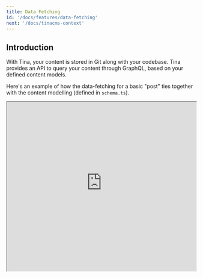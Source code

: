 ```yaml
---
title: Data Fetching
id: '/docs/features/data-fetching'
next: '/docs/tinacms-context'
---
```


## Introduction

With Tina, your content is stored in Git along with your codebase. Tina provides an API to query your content through GraphQL, based on your defined content models.

Here's an example of how the data-fetching for a basic "post" ties together with the content modelling (defined in `schema.ts`).

<iframe width="100%" height="450px" src="https://tina-gql-playground.vercel.app/basic" />

Note that `getPostDocument` is not built-in to Tina's API. This is an example of a query based on YOUR defined schema, (where you have a "post" collection defined).

> For more information on writing queries for your specific schema, check out our ["Using the GraphQL API"](/docs/graphql/overview/) docs.

## The Local Filesystem-based Content API

With Tina, your content is all stored in filesystem, within your site's repo. Using file-based content in a site can be limited, so Tina provides a CLI tool that gets run locally next to your site, which allows all of your content to make available through an expressive GraphQL API.

> We'll go over those details of running this CLI script later, but if you want to skip it, you can read about it [here](/docs/graphql/cli/).

## Querying Tina Content in NextJS

In NextJS, content is typically queried statically at build-time, or with SSR.
Tina provides a `staticRequest` helper function, which makes a request to your locally-running GraphQL server at build-time.

### Example: Fetching content through getStaticProps

```tsx
// pages/home.js
import { staticRequest } from 'tinacms'

const getStaticProps = async () => {
  const query = `
      query GetPostDocument($relativePath: String!) {
        getPostDocument(relativePath: $relativePath) {
          data {
            title
          }
        }
      }
    `
  const variables = {
    relativePath: 'hello-world.md',
  }

  let data = {}
  try {
    data = await staticRequest({
      query,
      variables,
    })
  } catch {
    // swallow errors related to document creation
  }

  return {
    props: {
      query,
      variables,
      data,
      //myOtherProp: 'some-other-data',
    },
  }
}
```

### Example: Fetching content through getStaticPaths

You'll likely want to query the Tina data layer for [dynamic routes](https://nextjs.org/docs/basic-features/data-fetching#getstaticpaths-static-generation).

```js
export const getStaticPaths = async () => {
  const postsListData = await staticRequest({
    query: gql`
      query GetPostList {
        getPostList {
          edges {
            node {
              sys {
                filename
              }
            }
          }
        }
      }
    `,
  })

  return {
    paths: postsListData.getPostList.edges.map(post => ({
      params: { filename: post.node.sys.filename },
    })),
  }
}
```

> Note: for now, TinaCMS only supports static data fetching, so you must use `getStaticProps` (and `getStaticPaths` for dynamic pages). We'll be opening up more capabilities (like SSR, and client-side data-fetching) in the near future!

### Do I need to use `staticRequest`?

Absolutely not. This is a helper function which emphasizes that static requests should only be made against your _local_ server. The `staticRequest` helper function makes the request against `http://localhost:4001`, which is where `@tinacms/cli` runs its GraphQL server. Feel free to use any HTTP client you'd like.

## Summary

- Tina provides a GraphQL API for querying your git-based content.
- The query used for your requests is based on your defined schema.
- Tina currently only supports static data-fetching (inside getStaticProps / getStaticPaths).
- The `staticRequest` helper function is provided to simplify making requests to the local GraphQL server.
